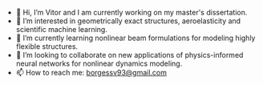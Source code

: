 - 👋 Hi, I’m Vitor and I am currently working on my master's dissertation.
- 👀 I’m interested in geometrically exact structures, aeroelasticity and scientific machine learning.
- 🌱 I’m currently learning nonlinear beam formulations for modeling highly flexible structures.
- 💞️ I’m looking to collaborate on new applications of physics-informed neural networks for nonlinear dynamics modeling.
- 📫 How to reach me: borgessv93@gmail.com

<!---
borgessv/borgessv is a ✨ special ✨ repository because its `README.md` (this file) appears on your GitHub profile.
You can click the Preview link to take a look at your changes.
--->
